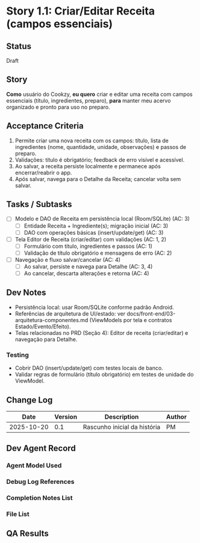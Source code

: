 # Story 1.1: Criar/Editar Receita (campos essenciais)

## Status
Draft

## Story
**Como** usuário do Cookzy,
**eu quero** criar e editar uma receita com campos essenciais (título, ingredientes, preparo),
**para** manter meu acervo organizado e pronto para uso no preparo.

## Acceptance Criteria
1. Permite criar uma nova receita com os campos: título, lista de ingredientes (nome, quantidade, unidade, observações) e passos de preparo.
2. Validações: título é obrigatório; feedback de erro visível e acessível.
3. Ao salvar, a receita persiste localmente e permanece após encerrar/reabrir o app.
4. Após salvar, navega para o Detalhe da Receita; cancelar volta sem salvar.

## Tasks / Subtasks
- [ ] Modelo e DAO de Receita em persistência local (Room/SQLite) (AC: 3)
  - [ ] Entidade Receita + Ingrediente(s); migração inicial (AC: 3)
  - [ ] DAO com operações básicas (insert/update/get) (AC: 3)
- [ ] Tela Editor de Receita (criar/editar) com validações (AC: 1, 2)
  - [ ] Formulário com título, ingredientes e passos (AC: 1)
  - [ ] Validação de título obrigatório e mensagens de erro (AC: 2)
- [ ] Navegação e fluxo salvar/cancelar (AC: 4)
  - [ ] Ao salvar, persiste e navega para Detalhe (AC: 3, 4)
  - [ ] Ao cancelar, descarta alterações e retorna (AC: 4)

## Dev Notes
- Persistência local: usar Room/SQLite conforme padrão Android.
- Referências de arquitetura de UI/estado: ver docs/front-end/03-arquitetura-componentes.md (ViewModels por tela e contratos Estado/Evento/Efeito).
- Telas relacionadas no PRD (Seção 4): Editor de receita (criar/editar) e navegação para Detalhe.

### Testing
- Cobrir DAO (insert/update/get) com testes locais de banco.
- Validar regras de formulário (título obrigatório) em testes de unidade do ViewModel.

## Change Log
| Date       | Version | Description                               | Author |
|------------|---------|-------------------------------------------|--------|
| 2025-10-20 | 0.1     | Rascunho inicial da história               | PM     |

## Dev Agent Record

### Agent Model Used

### Debug Log References

### Completion Notes List

### File List

## QA Results

